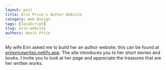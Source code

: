 ```yaml
---
layout: post
title: Erin Price's Author Website
category: Web Design
tags: [JavaScript]
slug: erin-website
authors: Kevin Price
---
```


My wife Erin asked me to build her an author website; this can be found at [erinpricewrites.netlify.app](erinpricewrites.netlify.app). The site introduces you to her short stories and books. I invite you to look at her page and appreciate the treasures that are her written works.
